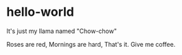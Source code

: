# hello-world
It's just my llama named "Chow-chow"

Roses are red,
Mornings are hard,
That's it. 
Give me coffee.
